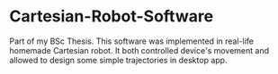 # Cartesian-Robot-Software
Part of my BSc Thesis. This software was implemented in real-life homemade Cartesian robot. It both controlled device's movement and allowed to design some simple trajectories in desktop app. 
